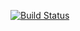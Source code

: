 [![Build Status](https://app.travis-ci.com/nobu-hope/bootcamp-terminal-tests.svg?branch=master)](https://app.travis-ci.com/nobu-hope/bootcamp-terminal-tests)



